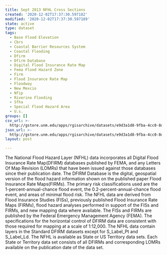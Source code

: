 ```yaml
---
title: Sept 2013 NFHL Cross Sections
created: '2020-12-02T17:37:30.597182'
modified: '2020-12-02T17:37:30.597189'
state: active
type: dataset
tags:
  - Base Flood Elevation
  - Cbrs
  - Coastal Barrier Resources System
  - Coastal Flooding
  - Dfirm
  - Dfirm Database
  - Digital Flood Insurance Rate Map
  - Fema Flood Hazard Zone
  - Firm
  - Flood Insurance Rate Map
  - Floodway
  - New Mexcio
  - Nfip
  - Riverine Flooding
  - Sfha
  - Special Flood Hazard Area
  - U.s.
groups: []
csv_url: >-
  http://gstore.unm.edu/apps/rgisarchive/datasets/e9d3a1d8-9fba-4cc0-8df0-3b726d13319a/S_XS.derived.csv
json_url: >-
  http://gstore.unm.edu/apps/rgisarchive/datasets/e9d3a1d8-9fba-4cc0-8df0-3b726d13319a/S_XS.derived.json
layout: post

---
```

 The National Flood Hazard Layer (NFHL) data incorporates all Digital Flood
                Insurance Rate Map(DFIRM) databases published by FEMA, and any Letters Of Map
                Revision (LOMRs) that have been issued against those databases since their
                publication date. The DFIRM Database is the digital, geospatial version of the flood
                hazard information shown on the published paper Flood Insurance Rate Maps(FIRMs).
                The primary risk classifications used are the 1-percent-annual-chance flood event,
                the 0.2-percent-annual-chance flood event, and areas of minimal flood risk. The NFHL
                data are derived from Flood Insurance Studies (FISs), previously published Flood
                Insurance Rate Maps (FIRMs), flood hazard analyses performed in support of the FISs
                and FIRMs, and new mapping data where available. The FISs and FIRMs are published by
                the Federal Emergency Management Agency (FEMA). The specifications for the
                horizontal control of DFIRM data are consistent with those required for mapping at a
                scale of 1:12,000. The NFHL data contain layers in the Standard DFIRM datasets
                except for S_Label_Pt and S_Label_Ld. The NFHL is available as State or US Territory
                data sets. Each State or Territory data set consists of all DFIRMs and corresponding
                LOMRs available on the publication date of the data set. 

